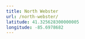 ```yaml
---
title: North Webster
url: /north-webster/
latitude: 41.325628300000005
longitude: -85.6978682
---
```

